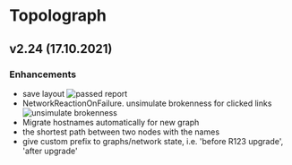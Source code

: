 # Topolograph

## v2.24 (17.10.2021)

### Enhancements
* save layout  ![passed report](https://github.com/Vadims06/topolograph/blob/e68f57ae8ad480db3ab89d374ac01b593d08b976/docs/release-notes/v2.24/save%20layout%20persist%20or%20save%20restore.png "save layout")
* NetworkReactionOnFailure. unsimulate brokenness for clicked links ![unsimulate brokenness](https://github.com/Vadims06/topolograph/blob/e68f57ae8ad480db3ab89d374ac01b593d08b976/docs/release-notes/v2.24/NetworkReactionOnFailure%20unsimulate%20brokenness%20for%20clicked%20links.png "unsimulate brokenness")
* Migrate hostnames automatically for new graph
* the shortest path between two nodes with the names 
* give custom prefix to graphs/network state, i.e. 'before R123 upgrade', 'after upgrade'
